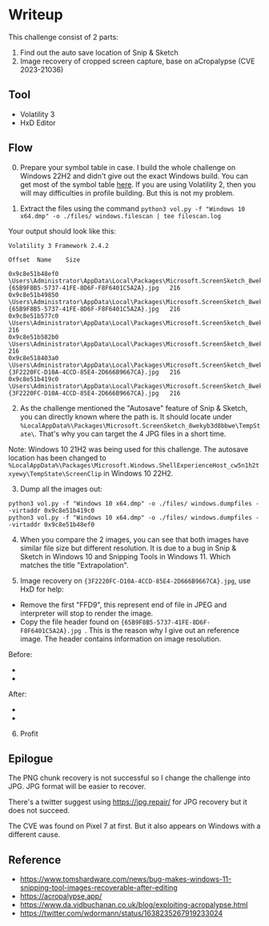 # Writeup

This challenge consist of 2 parts:
1. Find out the auto save location of Snip & Sketch
2. Image recovery of cropped screen capture, base on aCropalypse (CVE 2023-21036)

## Tool

- Volatility 3
- HxD Editor

## Flow

0. Prepare your symbol table in case. I build the whole challenge on Windows 22H2 and didn't give out the exact Windows build. You can get most of the symbol table [here](https://github.com/JPCERTCC/Windows-Symbol-Tables). If you are using Volatility 2, then you will may difficulties in profile building. But this is not my problem.

1. Extract the files using the command `python3 vol.py -f "Windows 10 x64.dmp" -o ./files/ windows.filescan | tee filescan.log`

Your output should look like this:
```
Volatility 3 Framework 2.4.2

Offset	Name	Size

0x9c8e51b48ef0	\Users\Administrator\AppData\Local\Packages\Microsoft.ScreenSketch_8wekyb3d8bbwe\TempState\{65B9F8B5-5737-41FE-8D6F-F8F6401C5A2A}.jpg	216
0x9c8e51b49850	\Users\Administrator\AppData\Local\Packages\Microsoft.ScreenSketch_8wekyb3d8bbwe\TempState\{65B9F8B5-5737-41FE-8D6F-F8F6401C5A2A}.jpg	216
0x9c8e51b577c0	\Users\Administrator\AppData\Local\Packages\Microsoft.ScreenSketch_8wekyb3d8bbwe\TempState	216
0x9c8e51b582b0	\Users\Administrator\AppData\Local\Packages\Microsoft.ScreenSketch_8wekyb3d8bbwe\TempState	216
0x9c8e518403a0	\Users\Administrator\AppData\Local\Packages\Microsoft.ScreenSketch_8wekyb3d8bbwe\TempState\{3F2220FC-D10A-4CCD-85E4-2D666B9667CA}.jpg	216
0x9c8e51b419c0	\Users\Administrator\AppData\Local\Packages\Microsoft.ScreenSketch_8wekyb3d8bbwe\TempState\{3F2220FC-D10A-4CCD-85E4-2D666B9667CA}.jpg	216
```

2. As the challenge mentioned the "Autosave" feature of Snip & Sketch, you can directly known where the path is. It should locate under `%LocalAppData%\Packages\Microsoft.ScreenSketch_8wekyb3d8bbwe\TempState\`. That's why you can target the 4 JPG files in a short time.

Note: Windows 10 21H2 was being used for this challenge. The autosave location has been changed to `%LocalAppData%\Packages\Microsoft.Windows.ShellExperienceHost_cw5n1h2txyewy\TempState\ScreenClip` in Windows 10 22H2.

3. Dump all the images out:
```
python3 vol.py -f "Windows 10 x64.dmp" -o ./files/ windows.dumpfiles --virtaddr 0x9c8e51b419c0
python3 vol.py -f "Windows 10 x64.dmp" -o ./files/ windows.dumpfiles --virtaddr 0x9c8e51b48ef0
```

4. When you compare the 2 images, you can see that both images have similar file size but different resolution. It is due to a bug in Snip & Sketch in Windows 10 and Snipping Tools in Windows 11. Which matches the title "Extrapolation".

5. Image recovery on `{3F2220FC-D10A-4CCD-85E4-2D666B9667CA}.jpg`, use HxD for help:
- Remove the first "FFD9", this represent end of file in JPEG and interpreter will stop to render the image.
- Copy the file header found on `{65B9F8B5-5737-41FE-8D6F-F8F6401C5A2A}.jpg `. This is the reason why I give out an reference image. The header contains information on image resolution.

Before:
- [](./img/001.png)
- [](./img/002.png)

After:
- [](./img/003.png)
- [](./img/004.png)

6. Profit
[](./img/005.png)

## Epilogue

The PNG chunk recovery is not successful so I change the challenge into JPG. JPG format will be easier to recover.

There's a twitter suggest using <https://jpg.repair/> for JPG recovery but it does not succeed.

The CVE was found on Pixel 7 at first. But it also appears on Windows with a different cause.

## Reference
- <https://www.tomshardware.com/news/bug-makes-windows-11-snipping-tool-images-recoverable-after-editing>
- <https://acropalypse.app/>
- <https://www.da.vidbuchanan.co.uk/blog/exploiting-acropalypse.html>
- <https://twitter.com/wdormann/status/1638235267919233024>